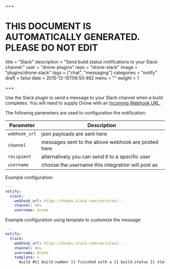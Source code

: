 +++

# THIS DOCUMENT IS AUTOMATICALLY GENERATED. PLEASE DO NOT EDIT

title = "Slack"
description = "Send build status notifications to your Slack channel."
user = "drone-plugins"
repo = "drone-slack"
image = "plugins/drone-slack"
tags = ["chat", "messaging"]
categories = "notify"
draft = false
date = 2015-12-15T06:50:46Z
menu = ""
weight = 1

+++


Use the Slack plugin to send a message to your Slack channel when a build completes. You will need to supply Drone with an [Incoming Webhook URL](https://my.slack.com/services/new/incoming-webhook).

The following parameters are used to configuration the notification:

Parameter     | Description
--------------|----------------------------
`webhook_url` | json payloads are sent here
`channel`     | messages sent to the above webhook are posted here
`recipient`   | alternatively you can send it to a specific user
`username`    | choose the username this integration will post as

Example configuration:

```yaml
---
notify:
  slack:
    webhook_url: https://hooks.slack.com/services/...
    channel: dev
    username: drone
```

Example configuration using template to customize the message:

```yaml
---
notify:
  slack:
    webhook_url: https://hooks.slack.com/services/...
    channel: dev
    username: drone
    template: >
      build #{{ build.number }} finished with a {{ build.status }} status
```
